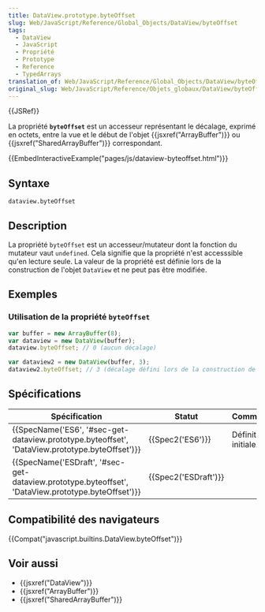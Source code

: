 ```yaml
---
title: DataView.prototype.byteOffset
slug: Web/JavaScript/Reference/Global_Objects/DataView/byteOffset
tags:
  - DataView
  - JavaScript
  - Propriété
  - Prototype
  - Reference
  - TypedArrays
translation_of: Web/JavaScript/Reference/Global_Objects/DataView/byteOffset
original_slug: Web/JavaScript/Reference/Objets_globaux/DataView/byteOffset
---
```

{{JSRef}}

La propriété **`byteOffset`** est un accesseur représentant le décalage, exprimé en octets, entre la vue et le début de l'objet {{jsxref("ArrayBuffer")}} ou {{jsxref("SharedArrayBuffer")}} correspondant.

{{EmbedInteractiveExample("pages/js/dataview-byteoffset.html")}}

## Syntaxe

    dataview.byteOffset

## Description

La propriété `byteOffset` est un accesseur/mutateur dont la fonction du mutateur vaut  `undefined`. Cela signifie que la propriété n'est accesssible qu'en lecture seule. La valeur de la propriété est définie lors de la construction de l'objet `DataView` et ne peut pas être modifiée.

## Exemples

### Utilisation de la propriété `byteOffset`

```js
var buffer = new ArrayBuffer(8);
var dataview = new DataView(buffer);
dataview.byteOffset; // 0 (aucun décalage)

var dataview2 = new DataView(buffer, 3);
dataview2.byteOffset; // 3 (décalage défini lors de la construction de la vue)
```

## Spécifications

| Spécification                                                                                                                        | Statut                       | Commentaires         |
| ------------------------------------------------------------------------------------------------------------------------------------ | ---------------------------- | -------------------- |
| {{SpecName('ES6', '#sec-get-dataview.prototype.byteoffset', 'DataView.prototype.byteOffset')}}         | {{Spec2('ES6')}}         | Définition initiale. |
| {{SpecName('ESDraft', '#sec-get-dataview.prototype.byteoffset', 'DataView.prototype.byteOffset')}} | {{Spec2('ESDraft')}} |                      |

## Compatibilité des navigateurs

{{Compat("javascript.builtins.DataView.byteOffset")}}

## Voir aussi

- {{jsxref("DataView")}}
- {{jsxref("ArrayBuffer")}}
- {{jsxref("SharedArrayBuffer")}}
